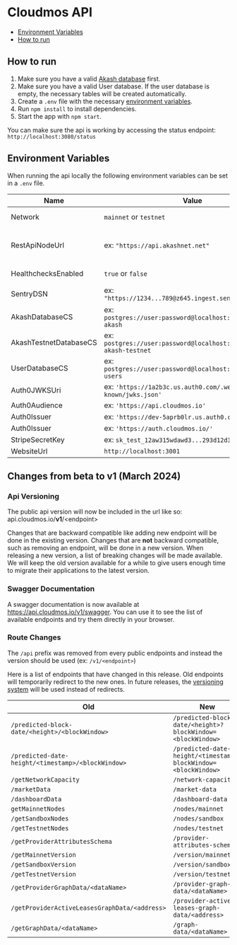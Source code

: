 
# Cloudmos API

- [Environment Variables](#environment-variables)
- [How to run](#how-to-run)

## How to run

1. Make sure you have a valid [Akash database](../README.md#how-to-run) first.
2. Make sure you have a valid User database. If the user database is empty, the necessary tables will be created automatically.
2. Create a `.env` file with the necessary [environment variables](#environment-variables).
3. Run `npm install` to install dependencies.
4. Start the app with `npm start`.

You can make sure the api is working by accessing the status endpoint: `http://localhost:3080/status`

## Environment Variables

When running the api locally the following environment variables can be set in a `.env` file.

|Name|Value|Note|
|-|-|-
Network|`mainnet` or `testnet`|Specify if the api should be in mainnet or testnet mode. Default: `mainnet`.
RestApiNodeUrl|ex: `"https://api.akashnet.net"`|Rest api to use. Will default to `"https://rest.cosmos.directory/akash"` for mainnet and `"https://api.testnet-02.aksh.pw:443"` for testnet.
HealthchecksEnabled|`true` or `false`|Specify if the [Scheduler](./src/index.ts#L42) should send health check pings.
SentryDSN|ex: `"https://1234...789@z645.ingest.sentry.io/1234"`|[Sentry DSN](https://docs.sentry.io/product/sentry-basics/dsn-explainer/) used when [initializing](./src/index.ts#L29) Sentry
AkashDatabaseCS|ex: `postgres://user:password@localhost:5432/cloudmos-akash`|Akash Database Connection String
AkashTestnetDatabaseCS|ex: `postgres://user:password@localhost:5432/cloudmos-akash-testnet`|Akash Testnet Database Connection String
UserDatabaseCS|ex: `postgres://user:password@localhost:5432/cloudmos-users`|User Database Connection String
Auth0JWKSUri|ex: `'https://1a2b3c.us.auth0.com/.well-known/jwks.json'`|
Auth0Audience|ex: `'https://api.cloudmos.io'`
Auth0Issuer|ex: `'https://dev-5aprb0lr.us.auth0.com/'`
Auth0Issuer|ex: `'https://auth.cloudmos.io/'`
StripeSecretKey|ex: `sk_test_12aw315wdawd3...293d12d32df8jf`
WebsiteUrl|`http://localhost:3001`

## Changes from **beta** to **v1** (March 2024)

### Api Versioning

The public api version will now be included in the url like so: api.cloudmos.io/**v1**/\<endpoint>

Changes that are backward compatible like adding new endpoint will be done in the existing version.
Changes that are **not** backward compatible, such as removing an endpoint, will be done in a new version. When releasing a new version, a list of breaking changes will be made available. We will keep the old version available for a while to give users enough time to migrate their applications to the latest version.

### Swagger Documentation

A swagger documentation is now available at https://api.cloudmos.io/v1/swagger. You can use it to see the list of available endpoints and try them directly in your browser.

### Route Changes

The `/api` prefix was removed from every public endpoints and instead the version should be used (ex: `/v1/<endpoint>`)

Here is a list of endpoints that have changed in this release. Old endpoints will temporarily redirect to the new ones. In future releases, the [versioning system](#api-versioning) will be used instead of redirects.


|Old|New|
|-|-
|`/predicted-block-date/<height>/<blockWindow>` | `/predicted-block-date/<height>?blockWindow=<blockWindow>`
|`/predicted-date-height/<timestamp>/<blockWindow>` | `/predicted-date-height/<timestamp>?blockWindow=<blockWindow>`
|`/getNetworkCapacity`|`/network-capacity`
|`/marketData`|`/market-data`
|`/dashboardData`|`/dashboard-data`
|`getMainnetNodes`|`/nodes/mainnet`
|`/getSandboxNodes`|`/nodes/sandbox`
|`/getTestnetNodes`|`/nodes/testnet`
|`/getProviderAttributesSchema`|`/provider-attributes-schema`
|`/getMainnetVersion`|`/version/mainnet`
|`/getSandboxVersion`|`/version/sandbox`
|`/getTestnetVersion`|`/version/testnet`
|`/getProviderGraphData/<dataName>`|`/provider-graph-data/<dataName>`
|`/getProviderActiveLeasesGraphData/<address>`|`/provider-active-leases-graph-data/<address>`
|`/getGraphData/<dataName>`|`/graph-data/<dataName>`